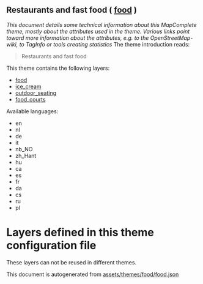 [//]: # (WARNING: this file is automatically generated. Please find the sources at the bottom and edit those sources)

## Restaurants and fast food ( [food](https://mapcomplete.org/food) )
_This document details some technical information about this MapComplete theme, mostly about the attributes used in the theme. Various links point toward more information about the attributes, e.g. to the OpenStreetMap-wiki, to TagInfo or tools creating statistics_
The theme introduction reads:

> Restaurants and fast food

This theme contains the following layers:

 - [food](../Layers/food.md)
 - [ice_cream](../Layers/ice_cream.md)
 - [outdoor_seating](../Layers/outdoor_seating.md)
 - [food_courts](../Layers/food_courts.md)

Available languages:

 - en
 - nl
 - de
 - it
 - nb_NO
 - zh_Hant
 - hu
 - ca
 - es
 - fr
 - da
 - cs
 - ru
 - pl

# Layers defined in this theme configuration file
These layers can not be reused in different themes.


This document is autogenerated from [assets/themes/food/food.json](https://github.com/pietervdvn/MapComplete/blob/develop/assets/themes/food/food.json)

